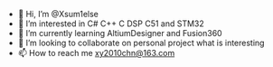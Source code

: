 - 👋 Hi, I’m @Xsum1else
- 👀 I’m interested in C# C++ C DSP C51 and STM32 
- 🌱 I’m currently learning AltiumDesigner and Fusion360
- 💞️ I’m looking to collaborate on personal project what is interesting
- 📫 How to reach me xy2010chn@163.com

<!---
Xsum1else/Xsum1else is a ✨ special ✨ repository because its `README.md` (this file) appears on your GitHub profile.
You can click the Preview link to take a look at your changes.
--->
